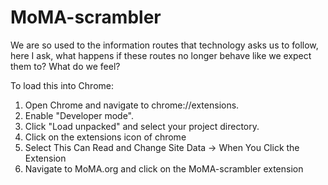 # MoMA-scrambler
We are so used to the information routes that technology asks us to follow, here I ask, what happens if these routes no longer behave like we expect them to? What do we feel?


To load this into Chrome:
   1. Open Chrome and navigate to chrome://extensions.
   2. Enable "Developer mode".
   3. Click "Load unpacked" and select your project directory.
   4. Click on the extensions icon of chrome
   5. Select This Can Read and Change Site Data -> When You Click the Extension
   6. Navigate to MoMA.org and click on the MoMA-scrambler extension